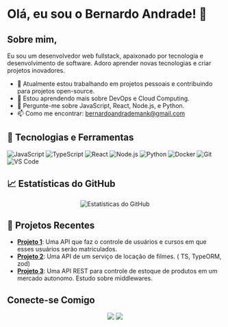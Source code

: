 # Olá, eu sou o Bernardo Andrade! 👋

## Sobre mim, 

Eu sou um desenvolvedor web fullstack, apaixonado por tecnologia e desenvolvimento de software. Adoro aprender novas tecnologias e criar projetos inovadores.

- 🔭 Atualmente estou trabalhando em projetos pessoais e contribuindo para projetos open-source.
- 🌱 Estou aprendendo mais sobre DevOps e Cloud Computing.
- 💬 Pergunte-me sobre JavaScript, React, Node.js, e Python.
- 📫 Como me encontrar: [bernardoandrademank@gmail.com](mailto:bernardoandrademank@gmail.com)

## 🚀 Tecnologias e Ferramentas

![JavaScript](https://img.shields.io/badge/-JavaScript-333333?style=flat&logo=javascript)
![TypeScript](https://img.shields.io/badge/-TypeScript-333333?style=flat&logo=typescript)
![React](https://img.shields.io/badge/-React-333333?style=flat&logo=react)
![Node.js](https://img.shields.io/badge/-Node.js-333333?style=flat&logo=node.js)
![Python](https://img.shields.io/badge/-Python-333333?style=flat&logo=python)
![Docker](https://img.shields.io/badge/-Docker-333333?style=flat&logo=docker)
![Git](https://img.shields.io/badge/-Git-333333?style=flat&logo=git)
![VS Code](https://img.shields.io/badge/-VS%20Code-333333?style=flat&logo=visual-studio-code)

## 📈 Estatísticas do GitHub

<p align="center">
  <img src="https://github-readme-stats.vercel.app/api?username=bernardoaml&show_icons=true&theme=dracula" alt="Estatísticas do GitHub" />
</p>

## 📂 Projetos Recentes

- [**Projeto 1**](https://github.com/bernardoaml/users_and_courses): Uma API que faz o controle de usuários e cursos em que esses usuários serão matriculados.
- [**Projeto 2**](https://github.com/bernardoaml/locadoraDeFilmes_typeorm): Uma API de um serviço de locação de filmes. ( TS, TypeORM, zod)
- [**Projeto 3**](https://github.com/bernardoaml/mercado_autonomo): Uma API REST para controle de estoque de produtos em um mercado autonomo. Estudo sobre middlewares.

## Conecte-se Comigo

<p align="center">
  <a href="https://www.linkedin.com/in/bernardo-andrade-839877251/"><img src="https://img.shields.io/badge/-LinkedIn-0077B5?style=flat&logo=Linkedin&logoColor=white"/></a>
  <a href="https://www.instagram.com/bernardoandrade42/"><img src="https://img.shields.io/badge/-Instagram-E4405F?style=flat&logo=Instagram&logoColor=white"/></a>
</p>
